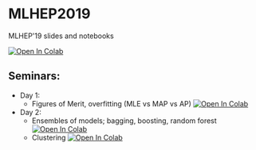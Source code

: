 # MLHEP2019
MLHEP'19 slides and notebooks

[![Open In Colab](https://colab.research.google.com/assets/colab-badge.svg)](https://colab.research.google.com/github/yandexdataschool/mlhep2019/blob/master)

## Seminars: 
* Day 1: 
  * Figures of Merit, overfitting (MLE vs MAP vs AP) [![Open In Colab](https://colab.research.google.com/assets/colab-badge.svg)](https://colab.research.google.com/github/yandexdataschool/mlhep2019/blob/master/notebooks/day-1/04-linear_regression_from_scratch_gradient_descent.ipynb)
* Day 2:
  * Ensembles of models; bagging, boosting, random forest [![Open In Colab](https://colab.research.google.com/assets/colab-badge.svg)](https://colab.research.google.com/github/yandexdataschool/mlhep2019/blob/master/notebooks/day-2/02_decision_trees_and_ensembles.ipynb)
  * Clustering [![Open In Colab](https://colab.research.google.com/assets/colab-badge.svg)](https://colab.research.google.com/github/yandexdataschool/mlhep2019/blob/master/notebooks/day-2/Clustering/Clustering.ipynb)
